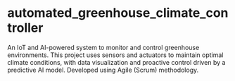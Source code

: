 # automated_greenhouse_climate_controller
An IoT and AI-powered system to monitor and control greenhouse environments. This project uses sensors and actuators to maintain optimal climate conditions, with data visualization and proactive control driven by a predictive AI model. Developed using Agile (Scrum) methodology.
